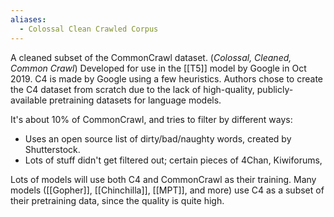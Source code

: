 ```yaml
---
aliases:
  - Colossal Clean Crawled Corpus
---
```



A cleaned subset of the CommonCrawl dataset. (*Colossal, Cleaned, Common Crawl*)
Developed for use in the [[T5]] model by Google in Oct 2019.
C4 is made by Google using a few heuristics.
Authors chose to create the C4 dataset from scratch due to the lack of high-quality, publicly-available pretraining datasets for language models.

It's about 10% of CommonCrawl, and tries to filter by different ways:
- Uses an open source list of dirty/bad/naughty words, created by Shutterstock.
- Lots of stuff didn't get filtered out; certain pieces of 4Chan, Kiwiforums, 

Lots of models will use both C4 and CommonCrawl as their training.
Many models ([[Gopher]], [[Chinchilla]], [[MPT]], and more) use C4 as a subset of their pretraining data, since the quality is quite high.